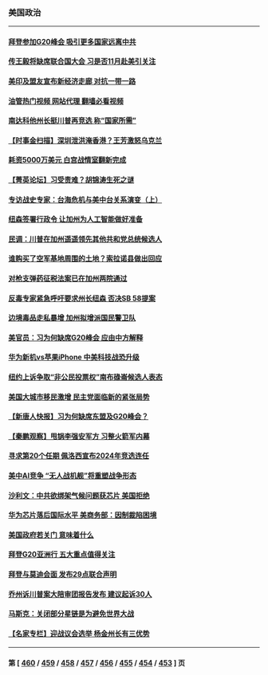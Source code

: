 ### 美国政治
---
#### [拜登参加G20峰会 吸引更多国家远离中共](../../pages/ncid1078159/n14070608.md?09101645) 
#### [传王毅将缺席联合国大会 习是否11月赴美引关注](../../pages/ncid1078159/n14070607.md?09101645) 
#### [美印及盟友宣布新经济走廊 对抗一带一路](../../pages/ncid1078159/n14070589.md?09101645) 
#### [油管热门视频 网站代理 翻墙必看视频](http://138.2.39.72:81/youtube.html?epic-marker?09101645)
#### [南达科他州长挺川普再竞选 称“国家所需”](../../pages/ncid1078159/n14070532.md?09101645) 
#### [【时事金扫描】深圳泄洪淹香港？王芳激怒乌克兰](../../pages/ncid1078159/n14070508.md?09101645) 
#### [耗资5000万美元 白宫战情室翻新完成](../../pages/ncid1078159/n14070538.md?09101645) 
#### [【菁英论坛】习受责难？胡锦涛生死之谜](../../pages/ncid1078159/n14070502.md?09101645) 
#### [专访战史专家：台海危机与美中台关系演变（上）](../../pages/ncid1078159/n14070382.md?09101645) 
#### [纽森签署行政令 让加州为人工智能做好准备](../../pages/ncid1078159/n14070381.md?09101645) 
#### [民调：川普在加州遥遥领先其他共和党总统候选人](../../pages/ncid1078159/n14070337.md?09101645) 
#### [谁购买了空军基地周围的土地？索拉诺县做出回应](../../pages/ncid1078159/n14070289.md?09101645) 
#### [对枪支弹药征税法案已在加州两院通过](../../pages/ncid1078159/n14070280.md?09101645) 
#### [反毒专家紧急呼吁要求州长纽森 否决SB 58提案](../../pages/ncid1078159/n14070278.md?09101645) 
#### [边境毒品走私暴增  加州拟增派国民警卫队](../../pages/ncid1078159/n14070276.md?09101645) 
#### [美官员：习为何缺席G20峰会 应由中方解释](../../pages/ncid1078159/n14070154.md?09101645) 
#### [华为新机vs苹果iPhone 中美科技战恐升级](../../pages/ncid1078159/n14070052.md?09101645) 
#### [纽约上诉争取“非公民投票权”南布碌崙候选人表态](../../pages/ncid1078159/n14070058.md?09101645) 
#### [美国大城市移民激增 民主党面临新的紧张局势](../../pages/ncid1078159/n14070005.md?09101645) 
#### [【新唐人快报】习为何缺席东盟及G20峰会？](../../pages/ncid1078159/n14069926.md?09101645) 
#### [【秦鹏观察】甩锅李强安军方 习整火箭军内幕](../../pages/ncid1078159/n14069982.md?09101645) 
#### [寻求第20个任期 佩洛西宣布2024年竞选连任](../../pages/ncid1078159/n14069949.md?09101645) 
#### [美中AI竞争 “无人战机舰”将重塑战争形态](../../pages/ncid1078159/n14069887.md?09101645) 
#### [沙利文：中共欲绑架气候问题获芯片 美国拒绝](../../pages/ncid1078159/n14069966.md?09101645) 
#### [华为芯片落后国际水平 美商务部：因制裁陷困境](../../pages/ncid1078159/n14069911.md?09101645) 
#### [美国政府若关门 意味着什么](../../pages/ncid1078159/n14069852.md?09101645) 
#### [拜登G20亚洲行 五大重点值得关注](../../pages/ncid1078159/n14069854.md?09101645) 
#### [拜登与莫迪会面 发布29点联合声明](../../pages/ncid1078159/n14069873.md?09101645) 
#### [乔州诉川普案大陪审团报告发布 建议起诉30人](../../pages/ncid1078159/n14069832.md?09101645) 
#### [马斯克：关闭部分星链是为避免世界大战](../../pages/ncid1078159/n14069842.md?09101645) 
#### [【名家专栏】迎战议会选举 杨金州长有三优势](../../pages/ncid1078159/n14069672.md?09101645) 

---
#### 第 [ [460](./460.md?09101645) / [459](./459.md?09101645) / [458](./458.md?09101645) / [457](./457.md?09101645) / [456](./456.md?09101645) / [455](./455.md?09101645) / [454](./454.md?09101645) / [453](./453.md?09101645) ] 页
